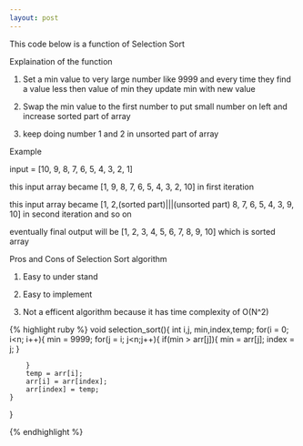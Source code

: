```yaml
---
layout: post
---
```


This code below is a function of Selection Sort

Explaination of the function

1. Set a min value to very large number like 9999 and every time they find a value less then value of min they update min with new value 

2. Swap the min value to the first number to put small number on left and increase sorted part of array

3. keep doing number 1 and 2 in unsorted part of array



Example

input = [10, 9, 8, 7, 6, 5, 4, 3, 2, 1]

this input array became [1, 9, 8, 7, 6, 5, 4, 3, 2, 10] in first iteration

this input array became [1, 2,(sorted part)|||(unsorted part) 8, 7, 6, 5, 4, 3, 9, 10] in second iteration and so on

eventually final output will be [1, 2, 3, 4, 5, 6, 7, 8, 9, 10] which is sorted array

Pros and Cons of Selection Sort algorithm

1. Easy to under stand

2. Easy to implement

3. Not a efficent algorithm because it has time complexity of O(N^2)


{% highlight ruby %}
void selection_sort(){
	int i,j, min,index,temp;
	for(i = 0; i<n; i++){
		min = 9999;
		for(j = i; j<n;j++){
			if(min > arr[j]){
				min = arr[j];
				index = j;
			}
			
			
		}
		temp = arr[i];
		arr[i] = arr[index];
		arr[index] = temp;
	}

	
}

{% endhighlight %}


